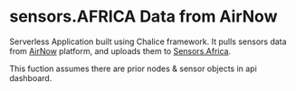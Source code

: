# sensors.AFRICA Data from AirNow

Serverless Application built using Chalice framework. It pulls sensors data from [AirNow](https://www.airnowapi.org/) platform, and uploads them to [Sensors.Africa](https://api.sensors.africa/docs/).


This fuction assumes there are prior nodes & sensor objects in api dashboard.
